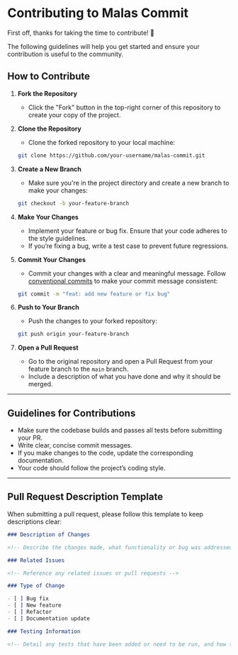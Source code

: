 # Contributing to Malas Commit

First off, thanks for taking the time to contribute! 🎉

The following guidelines will help you get started and ensure your contribution is useful to the community.

## How to Contribute

1. **Fork the Repository**

   - Click the "Fork" button in the top-right corner of this repository to create your copy of the project.

2. **Clone the Repository**

   - Clone the forked repository to your local machine:

   ```bash
   git clone https://github.com/your-username/malas-commit.git
   ```

3. **Create a New Branch**

   - Make sure you're in the project directory and create a new branch to make your changes:

   ```bash
   git checkout -b your-feature-branch
   ```

4. **Make Your Changes**

   - Implement your feature or bug fix. Ensure that your code adheres to the style guidelines.
   - If you’re fixing a bug, write a test case to prevent future regressions.

5. **Commit Your Changes**

   - Commit your changes with a clear and meaningful message. Follow [conventional commits](https://www.conventionalcommits.org/) to make your commit message consistent:

   ```bash
   git commit -m "feat: add new feature or fix bug"
   ```

6. **Push to Your Branch**

   - Push the changes to your forked repository:

   ```bash
   git push origin your-feature-branch
   ```

7. **Open a Pull Request**
   - Go to the original repository and open a Pull Request from your feature branch to the `main` branch.
   - Include a description of what you have done and why it should be merged.

---

## Guidelines for Contributions

- Make sure the codebase builds and passes all tests before submitting your PR.
- Write clear, concise commit messages.
- If you make changes to the code, update the corresponding documentation.
- Your code should follow the project’s coding style.

---

## Pull Request Description Template

When submitting a pull request, please follow this template to keep descriptions clear:

```markdown
### Description of Changes

<!-- Describe the changes made, what functionality or bug was addressed, and why -->

### Related Issues

<!-- Reference any related issues or pull requests -->

### Type of Change

- [ ] Bug fix
- [ ] New feature
- [ ] Refactor
- [ ] Documentation update

### Testing Information

<!-- Detail any tests that have been added or need to be run, and how to run them -->
```
